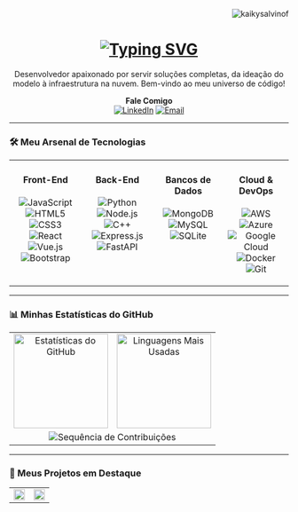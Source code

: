 <p align="right"> 
  <img src="https://komarev.com/ghpvc/?username=kaikysalvinof&label=Profile%20views&color=0e75b6&style=flat" alt="kaikysalvinof" /> 
</p>

<h1 align="center">
  <a href="https://git.io/typing-svg">
    <img src="https://readme-typing-svg.demolab.com?font=Poppins&weight=700&size=30&duration=4000&pause=1000&color=00D2FF&center=true&vCenter=true&width=435&lines=Desenvolvedor+Full+Stack+%26+Cloud" alt="Typing SVG" />
  </a>
</h1>

<p align="center">
  Desenvolvedor apaixonado por servir soluções completas, da ideação do modelo à infraestrutura na nuvem. Bem-vindo ao meu universo de código!
</p>

<p align="center">
  <b>Fale Comigo</b><br>
  <a href="URL_DO_SEU_LINKEDIN_AQUI" target="_blank"><img src="https://img.shields.io/badge/LinkedIn-0077B5?style=for-the-badge&logo=linkedin&logoColor=white" alt="LinkedIn"></a>
  <a href="mailto:SEU_EMAIL_AQUI@exemplo.com"><img src="https://img.shields.io/badge/Email-D14836?style=for-the-badge&logo=gmail&logoColor=white" alt="Email"></a>
</p>

---

### 🛠️ Meu Arsenal de Tecnologias

<table align="center">
  <tr>
    <td align="center" width="200" valign="top">
      <h4 align="center">Front-End</h4>
      <p align="center">
        <img src="https://img.shields.io/badge/JavaScript-F7DF1E?style=for-the-badge&logo=javascript&logoColor=black" alt="JavaScript"><br>
        <img src="https://img.shields.io/badge/HTML5-E34F26?style=for-the-badge&logo=html5&logoColor=white" alt="HTML5"><br>
        <img src="https://img.shields.io/badge/CSS3-1572B6?style=for-the-badge&logo=css3&logoColor=white" alt="CSS3"><br>
        <img src="https://img.shields.io/badge/React-20232A?style=for-the-badge&logo=react&logoColor=61DAFB" alt="React"><br>
        <img src="https://img.shields.io/badge/Vue.js-35495E?style=for-the-badge&logo=vue.js&logoColor=4FC08D" alt="Vue.js"><br>
        <img src="https://img.shields.io/badge/Bootstrap-563D7C?style=for-the-badge&logo=bootstrap&logoColor=white" alt="Bootstrap">
      </p>
    </td>
    <td align="center" width="200" valign="top">
      <h4 align="center">Back-End</h4>
      <p align="center">
        <img src="https://img.shields.io/badge/Python-3776AB?style=for-the-badge&logo=python&logoColor=white" alt="Python"><br>
        <img src="https://img.shields.io/badge/Node.js-339933?style=for-the-badge&logo=nodedotjs&logoColor=white" alt="Node.js"><br>
        <img src="https://img.shields.io/badge/C%2B%2B-00599C?style=for-the-badge&logo=c%2B%2B&logoColor=white" alt="C++"><br>
        <img src="https://img.shields.io/badge/Express.js-000000?style=for-the-badge&logo=express&logoColor=white" alt="Express.js"><br>
        <img src="https://img.shields.io/badge/FastAPI-009688?style=for-the-badge&logo=fastapi&logoColor=white" alt="FastAPI">
      </p>
    </td>
    <td align="center" width="200" valign="top">
        <h4 align="center">Bancos de Dados</h4>
        <p align="center">
          <img src="https://img.shields.io/badge/MongoDB-4EA94B?style=for-the-badge&logo=mongodb&logoColor=white" alt="MongoDB"><br>
          <img src="https://img.shields.io/badge/MySQL-4479A1?style=for-the-badge&logo=mysql&logoColor=white" alt="MySQL"><br>
          <img src="https://img.shields.io/badge/SQLite-003B57?style=for-the-badge&logo=sqlite&logoColor=white" alt="SQLite">
        </p>
    </td>
    <td align="center" width="200" valign="top">
      <h4 align="center">Cloud & DevOps</h4>
      <p align="center">
        <img src="https://img.shields.io/badge/Amazon_AWS-232F3E?style=for-the-badge&logo=amazon-aws&logoColor=white" alt="AWS"><br>
        <img src="https://img.shields.io/badge/Microsoft_Azure-0089D6?style=for-the-badge&logo=microsoft-azure&logoColor=white" alt="Azure"><br>
        <img src="https://img.shields.io/badge/Google_Cloud-4285F4?style=for-the-badge&logo=google-cloud&logoColor=white" alt="Google Cloud"><br>
        <img src="https://img.shields.io/badge/Docker-2496ED?style=for-the-badge&logo=docker&logoColor=white" alt="Docker"><br>
        <img src="https://img.shields.io/badge/Git-E34F26?style=for-the-badge&logo=git&logoColor=white" alt="Git">
      </p>
    </td>
  </tr>
</table>

---

### 📊 Minhas Estatísticas do GitHub

<p align="center">
  <table align="center">
    <tr>
      <td align="center">
        <img 
          src="https://github-readme-stats.vercel.app/api?username=kaikysalvinof&show_icons=true&theme=dracula&include_all_commits=true&count_private=true&hide_border=true&border_radius=10" 
          alt="Estatísticas do GitHub"
          height="170"
        />
      </td>
      <td align="center">
         <img 
          src="https://github-readme-stats.vercel.app/api/top-langs/?username=kaikysalvinof&layout=compact&langs_count=8&theme=dracula&hide_border=true&border_radius=10&card_width=320" 
          alt="Linguagens Mais Usadas"
          height="170"
        />
      </td>
    </tr>
    <tr>
      <td colspan="2" align="center">
        <img 
          src="https://github-readme-streak-stats.herokuapp.com/?user=kaikysalvinof&theme=dracula&hide_border=true&border_radius=10"
          alt="Sequência de Contribuições"
        />
      </td>
    </tr>
  </table>
</p>

---

### 🚀 Meus Projetos em Destaque

<table align="center">
  <tr>
    <td width="50%" valign="top">
      <a href="https://github.com/kaikysalvinof/landing-page-responsiva-bootstrap">
        <img width="100%" src="https://github-readme-stats.vercel.app/api/pin/?username=kaikysalvinof&repo=landing-page-responsiva-bootstrap&theme=dracula&hide_border=true&border_radius=10" />
      </a>
    </td>
    <td width="50%" valign="top">
      <a href="https://github.com/kaikysalvinof/app-lista-tarefas-react">
        <img width="100%" src="https://github-readme-stats.vercel.app/api/pin/?username=kaikysalvinof&repo=app-lista-tarefas-react&theme=dracula&hide_border=true&border_radius=10" />
      </a>
    </td>
  </tr>
</table>
